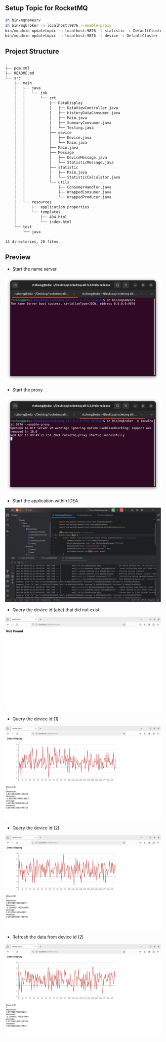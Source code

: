 ## Setup Topic for RocketMQ

```bash
sh bin/mqnamesrv
sh bin/mqbroker -n localhost:9876 --enable-proxy 
bin/mqadmin updatetopic -n localhost:9876 -t statistic -c DefaultCluster
bin/mqadmin updatetopic -n localhost:9876 -t device -c DefaultCluster
```

## Project Structure

```text
.
├── pom.xml
├── README.md
└── src
    ├── main
    │   ├── java
    │   │   └── ink
    │   │       └── zrt
    │   │           ├── DataDisplay
    │   │           │   ├── DataViewController.java
    │   │           │   ├── HistoryDataConsumer.java
    │   │           │   ├── Main.java
    │   │           │   ├── SummaryConsumer.java
    │   │           │   └── Testing.java
    │   │           ├── device
    │   │           │   ├── Device.java
    │   │           │   └── Main.java
    │   │           ├── Main.java
    │   │           ├── Message
    │   │           │   ├── DeviceMessage.java
    │   │           │   └── StatisticMessage.java
    │   │           ├── statistic
    │   │           │   ├── Main.java
    │   │           │   └── StatisticCalculator.java
    │   │           └── utils
    │   │               ├── ConsumerHandler.java
    │   │               ├── WrappedConsumer.java
    │   │               └── WrappedProducer.java
    │   └── resources
    │       ├── application.properties
    │       └── templates
    │           ├── 404.html
    │           └── index.html
    └── test
        └── java

14 directories, 20 files

```

## Preview

+ Start the name server

![Start Name Server](./images/1.png)

+ Start the proxy

![Start the proxy](./images/2.png)

+ Start the application within IDEA

![](./images/3.png)

+ Query the device id (abc) that did not exist

![](./images/4.png)

+ Query the device id (1)

![](./images/5.png)

+ Query the device id (2)

![](./images/6.png)

+ Refresh the data from device id (2)

![](./images/7.png)
